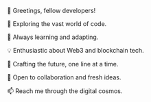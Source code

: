 
  👋 Greetings, fellow developers!

  👀 Exploring the vast world of code.

  🌱 Always learning and adapting.

  💡 Enthusiastic about Web3 and blockchain tech.

  🚀 Crafting the future, one line at a time.

  💬 Open to collaboration and fresh ideas.

  📫 Reach me through the digital cosmos.

